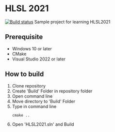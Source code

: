 # HLSL 2021
[![Build status](https://ci.appveyor.com/api/projects/status/ivtgkva8itpwdwcr?svg=true)](https://ci.appveyor.com/project/xtozero/hlsl2021)
Sample project for learning HLSL2021 

## Prerequisite
- Windows 10 or later
- CMake
- Visual Studio 2022 or later


## How to build
1. Clone repository
2. Create 'Build' Folder in repository folder
3. Open command line
4. Move directory to 'Build' Folder
5. Type in command line
   ```
   cmake ..
   ```
6. Open 'HLSL2021.sln' and Build
